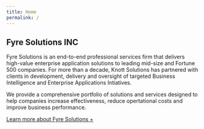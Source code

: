 ```yaml
---
title: Home
permalink: /
---
```


## Fyre Solutions INC

Fyre Solutions is an end-to-end professional services firm that delivers high-value enterprise application solutions to leading mid-size and Fortune 500 companies. For more than a decade, Knott Solutions has partnered with clients in development, delivery and oversight of targeted Business Intelligence and Enterprise Applications Intiatives.

We provide a comprehensive portfolio of solutions and services designed to help companies increase effectiveness, reduce opertational costs and improve business performance.

[Learn more about Fyre Solutions +](/about)